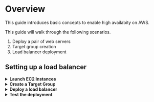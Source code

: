 # Overview

This guide introduces basic concepts to enable high availabity on AWS.

This guide will walk through the following scenarios.

1. Deploy a pair of web servers
2. Target group creation
3. Load balancer deployment

## Setting up a load balancer

<details>
<summary><strong>Launch EC2 Instances</strong></summary><p>

1. From the left-hand menu select **Instances**.

1. Click **Launch Instance**. 

1. In the left-hand menu click *My AMI's* and **Select** next to the AMI *yy-ks-linux-webserver*.
    <p align="left">
      <img width="400" src="https://github.com/charliejllewellyn/aws-kickstarter/blob/master/Day1/7-HA_Build/images/my-amis.png">
    </p>

1. Click **Next: Configure Instance Details**.

1. Under **Network** select the VPC created in the previous lab *yy-ks-vpc-01*.

1. Under **Subnet** select *yy-ks-private-a*.

1. Leave all other options as default and select **Review and Launch**.
    <p align="left">
      <img width="400" src="https://github.com/charliejllewellyn/aws-kickstarter/blob/master/Day1/5-EC2_Build/images/Create_ec2_instance.png">
    </p>

1. Select **Launch**.

1. At the bottom of the page click the **Targets** tab.

1. Check the box **I acknowledge that I have access to the selected private key file (ks-kerpair.pem), and that without this file, I won't be able to log into my instance.**.

1. Select **Launch Instance**.

1. Repeat the process, for a second instance but this time place the instance in **Subnet** *ks-private-b*.

1. Click **View Instances**.
</details>

<details>
<summary><strong>Create a Target Group</strong></summary><p>

1. From the EC2 console, select **Target Group** from left-hand menu.

1. Click **Create Target Group**.

1. Enter the **Target Group Name** of *yy-ks-targetGroup* and select the **VPC** *yy-ks-vpc-01*.
    <p align="left">
      <img width="300" src="https://github.com/charliejllewellyn/aws-kickstarter/blob/master/Day1/7-HA_Build/images/targetgroup.png">
    </p>

1. Click **Create**.

1. At the bottom of the page click the **Targets** tab.

1. Click **Edit** and place a check in box the instances deployed in the previous step.
    <p align="left">
      <img width="400" src="https://github.com/charliejllewellyn/aws-kickstarter/blob/master/Day1/7-HA_Build/images/targets.png">
    </p>

1. Select **Add to registered** and then click **Save**.

</details>

<details>
<summary><strong>Deploy a load balancer</strong></summary><p>

1. In the EC2 console click **Load balancers** from the left-hand menu.

1. Click **Create Load Balancer**.

1. Click **Create** under **Application Load Balancer**.

1. Enter a **Name** of *yy-ks-alb* and select **VPC** *yy-ks-vpc-01*.

1. Place a check in both subnets and select *yy-ks-public-a* and *yy-ks-public-b*.

1. Click **Next: Configure Security Settings** and then **Next: Configure Security Groups**

1. Click **Create a new security group** and enter **yy-Security group name**.

1. Click **Next: Configure Routing**.

1. In **Target group** select *Existing target group* and in **Name** select *yy-ks-targetGroup*.

1. Click **Next: Register Targets** --> **Next: Review** --> **Create**.

1. Click **Close**.

</details>

<details>
<summary><strong>Test the deployment</strong></summary><p>

1. In the pannel at the bottom copy the **DNS Name** and enter into a browser. You should be presented with the private IP from one of the backend nodes.

1. Click refresh a number of times and you should see the private change between the two web servers.o

1. Now go back to the EC2 console and terminate one of the web servers. 

1. If you refresh the web page again you'll notice that only the web server still available is now serving it's web page.

1. Terminate the second instance.

</details>
